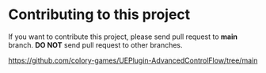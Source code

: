 # Contributing to this project

If you want to contribute this project, please send pull request to **main** branch.
**DO NOT** send pull request to other branches.

https://github.com/colory-games/UEPlugin-AdvancedControlFlow/tree/main